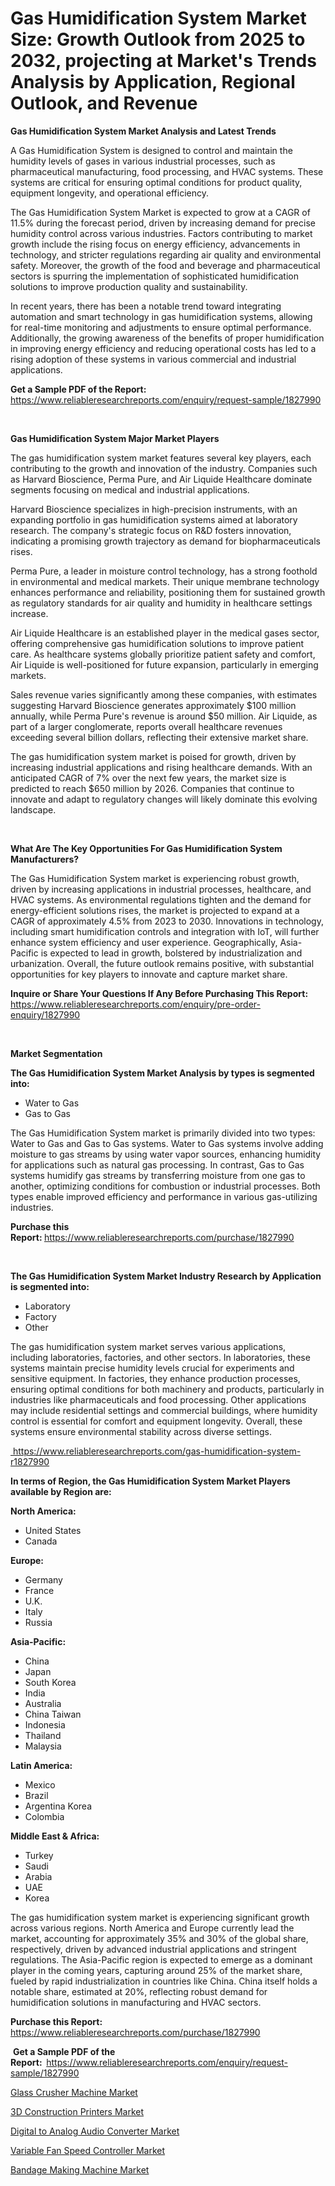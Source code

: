 <p><h1>Gas Humidification System Market Size: Growth Outlook from 2025 to 2032, projecting at Market's Trends Analysis by Application, Regional Outlook, and Revenue</h1></p><p><strong>Gas Humidification System Market Analysis and Latest Trends</strong></p>
<p><p>A Gas Humidification System is designed to control and maintain the humidity levels of gases in various industrial processes, such as pharmaceutical manufacturing, food processing, and HVAC systems. These systems are critical for ensuring optimal conditions for product quality, equipment longevity, and operational efficiency. </p><p>The Gas Humidification System Market is expected to grow at a CAGR of 11.5% during the forecast period, driven by increasing demand for precise humidity control across various industries. Factors contributing to market growth include the rising focus on energy efficiency, advancements in technology, and stricter regulations regarding air quality and environmental safety. Moreover, the growth of the food and beverage and pharmaceutical sectors is spurring the implementation of sophisticated humidification solutions to improve production quality and sustainability.</p><p>In recent years, there has been a notable trend toward integrating automation and smart technology in gas humidification systems, allowing for real-time monitoring and adjustments to ensure optimal performance. Additionally, the growing awareness of the benefits of proper humidification in improving energy efficiency and reducing operational costs has led to a rising adoption of these systems in various commercial and industrial applications.</p></p>
<p><strong>Get a Sample PDF of the Report:&nbsp;</strong> <a href="https://www.reliableresearchreports.com/enquiry/request-sample/1827990?utm_campaign=38&utm_medium=2&utm_source=Github&utm_content=ia&utm_term=19022025&utm_id=gas-humidification-system">https://www.reliableresearchreports.com/enquiry/request-sample/1827990</a></p>
<p>&nbsp;</p>
<p><strong>Gas Humidification System Major Market Players</strong></p>
<p><p>The gas humidification system market features several key players, each contributing to the growth and innovation of the industry. Companies such as Harvard Bioscience, Perma Pure, and Air Liquide Healthcare dominate segments focusing on medical and industrial applications.</p><p>Harvard Bioscience specializes in high-precision instruments, with an expanding portfolio in gas humidification systems aimed at laboratory research. The company's strategic focus on R&D fosters innovation, indicating a promising growth trajectory as demand for biopharmaceuticals rises.</p><p>Perma Pure, a leader in moisture control technology, has a strong foothold in environmental and medical markets. Their unique membrane technology enhances performance and reliability, positioning them for sustained growth as regulatory standards for air quality and humidity in healthcare settings increase.</p><p>Air Liquide Healthcare is an established player in the medical gases sector, offering comprehensive gas humidification solutions to improve patient care. As healthcare systems globally prioritize patient safety and comfort, Air Liquide is well-positioned for future expansion, particularly in emerging markets.</p><p>Sales revenue varies significantly among these companies, with estimates suggesting Harvard Bioscience generates approximately $100 million annually, while Perma Pure's revenue is around $50 million. Air Liquide, as part of a larger conglomerate, reports overall healthcare revenues exceeding several billion dollars, reflecting their extensive market share.</p><p>The gas humidification system market is poised for growth, driven by increasing industrial applications and rising healthcare demands. With an anticipated CAGR of 7% over the next few years, the market size is predicted to reach $650 million by 2026. Companies that continue to innovate and adapt to regulatory changes will likely dominate this evolving landscape.</p></p>
<p>&nbsp;</p>
<p><strong>What Are The Key Opportunities For Gas Humidification System Manufacturers?</strong></p>
<p><p>The Gas Humidification System market is experiencing robust growth, driven by increasing applications in industrial processes, healthcare, and HVAC systems. As environmental regulations tighten and the demand for energy-efficient solutions rises, the market is projected to expand at a CAGR of approximately 4.5% from 2023 to 2030. Innovations in technology, including smart humidification controls and integration with IoT, will further enhance system efficiency and user experience. Geographically, Asia-Pacific is expected to lead in growth, bolstered by industrialization and urbanization. Overall, the future outlook remains positive, with substantial opportunities for key players to innovate and capture market share.</p></p>
<p><strong>Inquire or Share Your Questions If Any Before Purchasing This Report:</strong> <a href="https://www.reliableresearchreports.com/enquiry/pre-order-enquiry/1827990?utm_campaign=38&utm_medium=2&utm_source=Github&utm_content=ia&utm_term=19022025&utm_id=gas-humidification-system">https://www.reliableresearchreports.com/enquiry/pre-order-enquiry/1827990</a></p>
<p>&nbsp;</p>
<p><strong>Market Segmentation</strong></p>
<p><strong>The Gas Humidification System Market Analysis by types is segmented into:</strong></p>
<p><ul><li>Water to Gas</li><li>Gas to Gas</li></ul></p>
<p><p>The Gas Humidification System market is primarily divided into two types: Water to Gas and Gas to Gas systems. Water to Gas systems involve adding moisture to gas streams by using water vapor sources, enhancing humidity for applications such as natural gas processing. In contrast, Gas to Gas systems humidify gas streams by transferring moisture from one gas to another, optimizing conditions for combustion or industrial processes. Both types enable improved efficiency and performance in various gas-utilizing industries.</p></p>
<p><strong>Purchase this Report:&nbsp;</strong><a href="https://www.reliableresearchreports.com/purchase/1827990?utm_campaign=38&utm_medium=2&utm_source=Github&utm_content=ia&utm_term=19022025&utm_id=gas-humidification-system">https://www.reliableresearchreports.com/purchase/1827990</a></p>
<p>&nbsp;</p>
<p><strong>The Gas Humidification System Market Industry Research by Application is segmented into:</strong></p>
<p><ul><li>Laboratory</li><li>Factory</li><li>Other</li></ul></p>
<p><p>The gas humidification system market serves various applications, including laboratories, factories, and other sectors. In laboratories, these systems maintain precise humidity levels crucial for experiments and sensitive equipment. In factories, they enhance production processes, ensuring optimal conditions for both machinery and products, particularly in industries like pharmaceuticals and food processing. Other applications may include residential settings and commercial buildings, where humidity control is essential for comfort and equipment longevity. Overall, these systems ensure environmental stability across diverse settings.</p></p>
<p><a href="https://www.reliableresearchreports.com/gas-humidification-system-r1827990?utm_campaign=38&utm_medium=2&utm_source=Github&utm_content=ia&utm_term=19022025&utm_id=gas-humidification-system">&nbsp;https://www.reliableresearchreports.com/gas-humidification-system-r1827990</a></p>
<p><strong>In terms of Region, the Gas Humidification System Market Players available by Region are:</strong></p>
<p>
    <p> <strong> North America: </strong>
        <ul>
            <li>United States</li>
            <li>Canada</li>
        </ul>
        </p> 
    <p> <strong> Europe: </strong>
        <ul>
            <li>Germany</li>
            <li>France</li>
            <li>U.K.</li>
            <li>Italy</li>
            <li>Russia</li>
        </ul>
        </p> 
    <p> <strong> Asia-Pacific: </strong>
        <ul>
            <li>China</li>
            <li>Japan</li>
            <li>South Korea</li>
            <li>India</li>
            <li>Australia</li>
            <li>China Taiwan</li>
            <li>Indonesia</li>
            <li>Thailand</li>
            <li>Malaysia</li>
        </ul>
        </p> 
    <p> <strong> Latin America: </strong>
        <ul>
            <li>Mexico</li>
            <li>Brazil</li>
            <li>Argentina Korea</li>
            <li>Colombia</li>
        </ul>
        </p> 
    <p> <strong> Middle East & Africa: </strong>
        <ul>
            <li>Turkey</li>
            <li>Saudi</li>
            <li>Arabia</li>
            <li>UAE</li>
            <li>Korea</li>
        </ul>
    </p>
    </p>
<p><p>The gas humidification system market is experiencing significant growth across various regions. North America and Europe currently lead the market, accounting for approximately 35% and 30% of the global share, respectively, driven by advanced industrial applications and stringent regulations. The Asia-Pacific region is expected to emerge as a dominant player in the coming years, capturing around 25% of the market share, fueled by rapid industrialization in countries like China. China itself holds a notable share, estimated at 20%, reflecting robust demand for humidification solutions in manufacturing and HVAC sectors.</p></p>
<p><strong>Purchase this Report: </strong><a href="https://www.reliableresearchreports.com/purchase/1827990?utm_campaign=38&utm_medium=2&utm_source=Github&utm_content=ia&utm_term=19022025&utm_id=gas-humidification-system">https://www.reliableresearchreports.com/purchase/1827990</a></p>
<p>&nbsp;<strong>Get a Sample PDF of the Report:&nbsp;&nbsp;</strong><a href="https://www.reliableresearchreports.com/enquiry/request-sample/1827990?utm_campaign=38&utm_medium=2&utm_source=Github&utm_content=ia&utm_term=19022025&utm_id=gas-humidification-system">https://www.reliableresearchreports.com/enquiry/request-sample/1827990</a></p>
<p><strong></strong></p>
<p><p><a href="https://github.com/micbotam/Market-Research-Report-List-1/blob/main/glass-crusher-machine-market.md?utm_campaign=38&utm_medium=2&utm_source=Github&utm_content=ia&utm_term=19022025&utm_id=gas-humidification-system">Glass Crusher Machine Market</a></p><p><a href="https://github.com/normiaooghe3/Market-Research-Report-List-1/blob/main/3d-construction-printers-market.md?utm_campaign=38&utm_medium=2&utm_source=Github&utm_content=ia&utm_term=19022025&utm_id=gas-humidification-system">3D Construction Printers Market</a></p><p><a href="https://github.com/samesdufloiw/Market-Research-Report-List-1/blob/main/digital-to-analog-audio-converter-market.md?utm_campaign=38&utm_medium=2&utm_source=Github&utm_content=ia&utm_term=19022025&utm_id=gas-humidification-system">Digital to Analog Audio Converter Market</a></p><p><a href="https://github.com/shadnfamoza/Market-Research-Report-List-1/blob/main/variable-fan-speed-controller-market.md?utm_campaign=38&utm_medium=2&utm_source=Github&utm_content=ia&utm_term=19022025&utm_id=gas-humidification-system">Variable Fan Speed Controller Market</a></p><p><a href="https://github.com/swietanasso/Market-Research-Report-List-1/blob/main/bandage-making-machine-market.md?utm_campaign=38&utm_medium=2&utm_source=Github&utm_content=ia&utm_term=19022025&utm_id=gas-humidification-system">Bandage Making Machine Market</a></p></p>